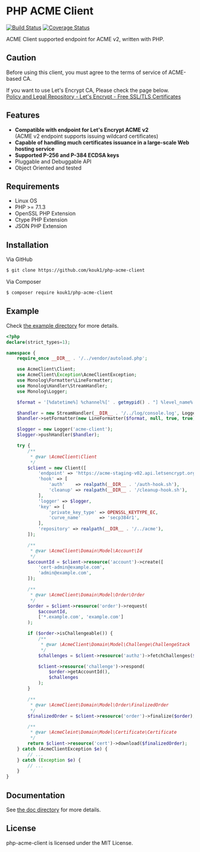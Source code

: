 # PHP ACME Client

[![Build Status](https://travis-ci.com/kouk1/php-acme-client.svg?branch=master)](https://travis-ci.com/kouk1/php-acme-client)
[![Coverage Status](https://coveralls.io/repos/github/kouk1/php-acme-client/badge.svg?branch=master)](https://coveralls.io/github/kouk1/php-acme-client?branch=master)

ACME Client supported endpoint for ACME v2, written with PHP.

## Caution

Before using this client, you must agree to the terms of service of ACME-based CA.

If you want to use Let's Encrypt CA, Please check the page below.  
[Policy and Legal Repository -  Let's Encrypt - Free SSL/TLS Certificates](https://letsencrypt.org/repository/)

## Features

* **Compatible with endpoint for Let's Encrypt ACME v2**  
  (ACME v2 endpoint supports issuing wildcard certificates)
* **Capable of handling much certificates issuance in a large-scale Web hosting service**
* **Supported P-256 and P-384 ECDSA keys**
* Pluggable and Debuggable API
* Object Oriented and tested

## Requirements

* Linux OS
* PHP >= 7.1.3
* OpenSSL PHP Extension
* Ctype PHP Extension
* JSON PHP Extension

## Installation

Via GitHub

```bash
$ git clone https://github.com/kouk1/php-acme-client
```

Via Composer

```bash
$ composer require kouk1/php-acme-client
```

## Example

Check [the example directory](https://github.com/kouk1/php-acme-client/tree/master/example) for more details.

```php
<?php
declare(strict_types=1);

namespace {
    require_once __DIR__ . '/../vendor/autoload.php';

    use AcmeClient\Client;
    use AcmeClient\Exception\AcmeClientException;
    use Monolog\Formatter\LineFormatter;
    use Monolog\Handler\StreamHandler;
    use Monolog\Logger;

    $format = '[%datetime%] %channel%[' . getmypid() . "] %level_name%: %message% %context% %extra%\n";

    $handler = new StreamHandler(__DIR__ . '/../log/console.log', Logger::DEBUG);
    $handler->setFormatter(new LineFormatter($format, null, true, true));

    $logger = new Logger('acme-client');
    $logger->pushHandler($handler);

    try {
        /**
         * @var \AcmeClient\Client
         */
        $client = new Client([
            'endpoint' => 'https://acme-staging-v02.api.letsencrypt.org/directory',
            'hook' => [
                'auth'    => realpath(__DIR__ . '/auth-hook.sh'),
                'cleanup' => realpath(__DIR__ . '/cleanup-hook.sh'),
            ],
            'logger' => $logger,
            'key' => [
                'private_key_type' => OPENSSL_KEYTYPE_EC,
                'curve_name'       => 'secp384r1',
            ],
            'repository' => realpath(__DIR__ . '/../acme'),
        ]);

        /**
         * @var \AcmeClient\Domain\Model\Account\Id
         */
        $accountId = $client->resource('account')->create([
            'cert-admin@example.com',
            'admin@example.com',
        ]);

        /**
         * @var \AcmeClient\Domain\Model\Order\Order
         */
        $order = $client->resource('order')->request(
            $accountId,
            ['*.example.com', 'example.com']
        );

        if ($order->isChallengeable()) {
            /**
             * @var \AcmeClient\Domain\Model\Challenge\ChallengeStack
             */
            $challenges = $client->resource('authz')->fetchChallenges($order);

            $client->resource('challenge')->respond(
                $order->getAccountId(),
                $challenges
            );
        }

        /**
         * @var \AcmeClient\Domain\Model\Order\FinalizedOrder
         */
        $finalizedOrder = $client->resource('order')->finalize($order);

        /**
         * @var \AcmeCleint\Domain\Model\Certificate\Certificate
         */
        return $client->resource('cert')->download($finalizedOrder);
    } catch (AcmeClientException $e) {
        // ...
    } catch (Exception $e) {
        // ...
    }
}
```

## Documentation

See [the doc directory](https://github.com/kouk1/php-acme-client/tree/master/doc) for more details.

## License

php-acme-client is licensed under the MIT License.
